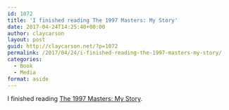 ```yaml
---
id: 1072
title: 'I finished reading The 1997 Masters: My Story'
date: 2017-04-24T14:25:40+00:00
author: claycarson
layout: post
guid: http://claycarson.net/?p=1072
permalink: /2017/04/24/i-finished-reading-the-1997-masters-my-story/
categories:
  - Book
  - Media
format: aside
---
```

I finished reading [The 1997 Masters: My Story](http://amazon.com/exec/obidos/ASIN/1455543586/claycarson0c-20).<!--more-->